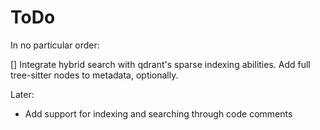 <!--
SPDX-FileCopyrightText: 2025 Knitli Inc.
SPDX-FileContributor: Adam Poulemanos <adam@knit.li>

SPDX-License-Identifier: MIT OR Apache-2.0
-->

# ToDo

In no particular order:

[] Integrate hybrid search with qdrant's sparse indexing abilities. Add full tree-sitter nodes to metadata, optionally.

Later:
- Add support for indexing and searching through code comments
